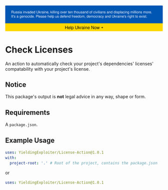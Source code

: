 [![Stand With Ukraine](https://raw.githubusercontent.com/vshymanskyy/StandWithUkraine/main/banner2-direct.svg)](https://vshymanskyy.github.io/StandWithUkraine)

# Check Licenses

An action to automatically check your project's dependencies' licenses' compatability with your project's license.

## Notice

This package's output is **not** legal advice in any way, shape or form.

## Requirements

A `package.json`.

## Example Usage

```yml
uses: YieldingExploiter/License-Action@1.0.1
with:
  project-root: '.' # Root of the project, contains the package.json
```

or

```yml
uses: YieldingExploiter/License-Action@1.0.1
```
